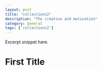 ```yaml
---
layout: post
title: "collections2"
description: "The creation and motivation"
category: General
tags: ['collections2']
---
```


Excerpt snippet here.

First Title
====
